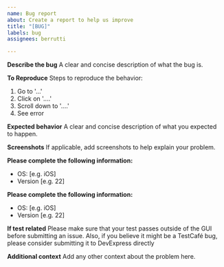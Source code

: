 ```yaml
---
name: Bug report
about: Create a report to help us improve
title: "[BUG]"
labels: bug
assignees: berrutti

---
```


**Describe the bug**
A clear and concise description of what the bug is.

**To Reproduce**
Steps to reproduce the behavior:
1. Go to '...'
2. Click on '....'
3. Scroll down to '....'
4. See error

**Expected behavior**
A clear and concise description of what you expected to happen.

**Screenshots**
If applicable, add screenshots to help explain your problem.

**Please complete the following information:**
 - OS: [e.g. iOS]
 - Version [e.g. 22]

**Please complete the following information:**
 - OS: [e.g. iOS]
 - Version [e.g. 22]

**If test related**
Please make sure that your test passes outside of the GUI before submitting an issue. Also, if you believe it might be a TestCafé bug, please consider submitting it to DevExpress directly

**Additional context**
Add any other context about the problem here.
